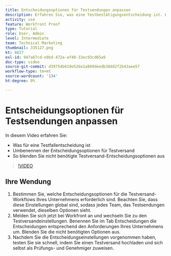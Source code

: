 ```yaml
---
title: Entscheidungsoptionen für Testsendungen anpassen
description: Erfahren Sie, was eine Testbestätigungsentscheidung ist. Benennen Sie dann die Entscheidungsoptionen für Testsendungen um und blenden Sie nicht benötigte Optionen in den Testversandsystemeinstellungen aus.
activity: use
feature: Workfront Proof
type: Tutorial
role: User, Admin
level: Intermediate
team: Technical Marketing
thumbnail: 335127.png
kt: 8827
exl-id: 947a67cd-e9bd-472a-af40-33ec93cd65a9
doc-type: video
source-git-commit: d39754b619e526e1a869deedb38dd2f2b43aee57
workflow-type: tm+mt
source-wordcount: '134'
ht-degree: 0%

---
```


# Entscheidungsoptionen für Testsendungen anpassen

In diesem Video erfahren Sie:

* Was für eine Testfallentscheidung ist
* Umbenennen der Entscheidungsoptionen für Testversand
* So blenden Sie nicht benötigte Testversand-Entscheidungsoptionen aus

>[!VIDEO](https://video.tv.adobe.com/v/335127/?quality=12)

## Ihre Wendung

1. Bestimmen Sie, welche Entscheidungsoptionen für die Testversand-Workflows Ihres Unternehmens erforderlich sind. Beachten Sie, dass diese Einstellungen global sind, sodass jedes Team, das Testsendungen verwendet, dieselben Optionen sieht.
1. Melden Sie sich jetzt bei Workfront an und wechseln Sie zu den Testversandeinstellungen. Benennen Sie im Tab Entscheidungen die Entscheidungen entsprechend den Anforderungen Ihres Unternehmens um. Blenden Sie die nicht benötigten Optionen aus.
1. Nachdem Sie die Entscheidungseinstellungen vorgenommen haben, testen Sie sie schnell, indem Sie einen Testversand hochladen und sich selbst als Prüfungs- und Genehmiger zuweisen.


<!--
Lean More URLs
-->
